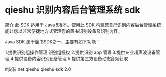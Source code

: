 # qieshu 识别内容后台管理系统 sdk
简介
此 SDK 适用于 Java 8版本。使用此 SDK 构建您自己识别内容后台管理系统能让您以非常便捷地方式管理您的箧书识别设备及识别内容。

Java SDK 属于箧书SDK之一，主要有如下功能：

1.提供识别组操作管理,识别组授权
2.提供识别 app 管理
3.提供专业超声波设备管理
4.提供设备内容识别设备管理
5.提供第三方设备动态音频获取

#安装
<dependency>
			<groupId>net.qieshu</groupId>
			<artifactId>qieshu-sdk</artifactId>
			<version>2.0</version>
		</dependency>

